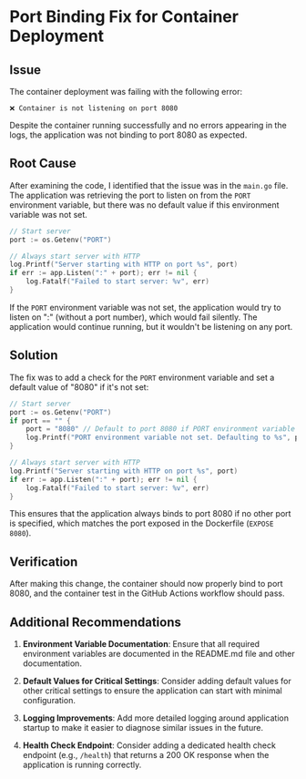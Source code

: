 # Port Binding Fix for Container Deployment

## Issue

The container deployment was failing with the following error:

```
❌ Container is not listening on port 8080
```

Despite the container running successfully and no errors appearing in the logs, the application was not binding to port 8080 as expected.

## Root Cause

After examining the code, I identified that the issue was in the `main.go` file. The application was retrieving the port to listen on from the `PORT` environment variable, but there was no default value if this environment variable was not set.

```go
// Start server
port := os.Getenv("PORT")

// Always start server with HTTP
log.Printf("Server starting with HTTP on port %s", port)
if err := app.Listen(":" + port); err != nil {
    log.Fatalf("Failed to start server: %v", err)
}
```

If the `PORT` environment variable was not set, the application would try to listen on ":" (without a port number), which would fail silently. The application would continue running, but it wouldn't be listening on any port.

## Solution

The fix was to add a check for the `PORT` environment variable and set a default value of "8080" if it's not set:

```go
// Start server
port := os.Getenv("PORT")
if port == "" {
    port = "8080" // Default to port 8080 if PORT environment variable is not set
    log.Printf("PORT environment variable not set. Defaulting to %s", port)
}

// Always start server with HTTP
log.Printf("Server starting with HTTP on port %s", port)
if err := app.Listen(":" + port); err != nil {
    log.Fatalf("Failed to start server: %v", err)
}
```

This ensures that the application always binds to port 8080 if no other port is specified, which matches the port exposed in the Dockerfile (`EXPOSE 8080`).

## Verification

After making this change, the container should now properly bind to port 8080, and the container test in the GitHub Actions workflow should pass.

## Additional Recommendations

1. **Environment Variable Documentation**: Ensure that all required environment variables are documented in the README.md file and other documentation.

2. **Default Values for Critical Settings**: Consider adding default values for other critical settings to ensure the application can start with minimal configuration.

3. **Logging Improvements**: Add more detailed logging around application startup to make it easier to diagnose similar issues in the future.

4. **Health Check Endpoint**: Consider adding a dedicated health check endpoint (e.g., `/health`) that returns a 200 OK response when the application is running correctly.